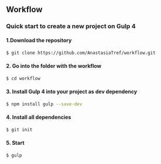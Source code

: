 ## Workflow
### Quick start to create a new project on Gulp 4


#### 1.Download the repository

```sh
$ git clone https://github.com/AnastasiaTref/workflow.git

```
#### 2. Go into the folder with the workflow

```sh
$ cd workflow 
 ```
#### 3. Install Gulp 4 into your project as dev dependency

```sh
$ npm install gulp --save-dev
 ```
#### 4. Install all dependencies

```sh
$ git init

```
#### 5. Start 

```sh
$ gulp

```
